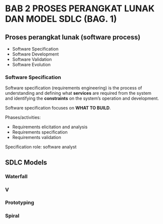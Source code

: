 # BAB 2 PROSES PERANGKAT LUNAK DAN MODEL SDLC (BAG. 1)

## Proses perangkat lunak (software process)

- Software Specification
- Software Development
- Software Validation
- Software Evolution

### Software Specification

Software specification (requirements engineering) is the process of understanding and defining what **services** are required from the system and identifying the **constraints** on the system’s operation and development.

Software specification focuses on **WHAT TO BUILD**.

Phases/activities:

- Requirements elicitation and analysis
- Requirements specification
- Requirements validation

Specification role: software analyst

## SDLC Models

### Waterfall

### V

### Prototyping

### Spiral

